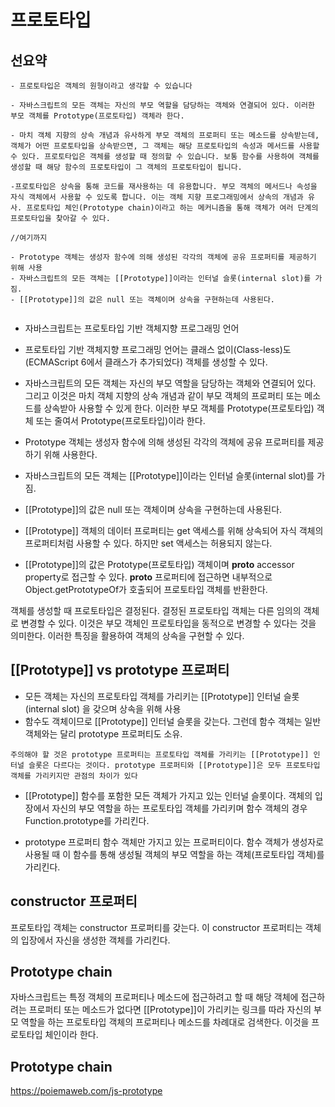 # 프로토타입
## 선요약
```
- 프로토타입은 객체의 원형이라고 생각할 수 있습니다

- 자바스크립트의 모든 객체는 자신의 부모 역할을 담당하는 객체와 연결되어 있다. 이러한 부모 객체를 Prototype(프로토타입) 객체라 한다.

- 마치 객체 지향의 상속 개념과 유사하게 부모 객체의 프로퍼티 또는 메소드를 상속받는데,
객체가 어떤 프로토타입을 상속받으면, 그 객체는 해당 프로토타입의 속성과 메서드를 사용할 수 있다. 프로토타입은 객체를 생성할 때 정의할 수 있습니다. 보통 함수를 사용하여 객체를 생성할 때 해당 함수의 프로토타입이 그 객체의 프로토타입이 됩니다.

-프로토타입은 상속을 통해 코드를 재사용하는 데 유용합니다. 부모 객체의 메서드나 속성을 자식 객체에서 사용할 수 있도록 합니다. 이는 객체 지향 프로그래밍에서 상속의 개념과 유사. 프로토타입 체인(Prototype chain)이라고 하는 메커니즘을 통해 객체가 여러 단계의 프로토타입을 찾아갈 수 있다.

//여기까지 

- Prototype 객체는 생성자 함수에 의해 생성된 각각의 객체에 공유 프로퍼티를 제공하기 위해 사용
- 자바스크립트의 모든 객체는 [[Prototype]]이라는 인터널 슬롯(internal slot)를 가짐.
- [[Prototype]]의 값은 null 또는 객체이며 상속을 구현하는데 사용된다.


```


- 자바스크립트는 프로토타입 기반 객체지향 프로그래밍 언어
- 프로토타입 기반 객체지향 프로그래밍 언어는 클래스 없이(Class-less)도 (ECMAScript 6에서 클래스가 추가되었다) 객체를 생성할 수 있다.
- 자바스크립트의 모든 객체는 자신의 부모 역할을 담당하는 객체와 연결되어 있다. 그리고 이것은 마치 객체 지향의 상속 개념과 같이 부모 객체의 프로퍼티 또는 메소드를 상속받아 사용할 수 있게 한다. 이러한 부모 객체를 Prototype(프로토타입) 객체 또는 줄여서 Prototype(프로토타입)이라 한다.
- Prototype 객체는 생성자 함수에 의해 생성된 각각의 객체에 공유 프로퍼티를 제공하기 위해 사용한다.


- 자바스크립트의 모든 객체는 [[Prototype]]이라는 인터널 슬롯(internal slot)를 가짐. 

- [[Prototype]]의 값은 null 또는 객체이며 상속을 구현하는데 사용된다.  
- [[Prototype]] 객체의 데이터 프로퍼티는 get 액세스를 위해 상속되어 자식 객체의 프로퍼티처럼 사용할 수 있다. 하지만 set 액세스는 허용되지 않는다.
  
- [[Prototype]]의 값은 Prototype(프로토타입) 객체이며 __proto__ accessor property로 접근할 수 있다. __proto__ 프로퍼티에 접근하면 내부적으로 Object.getPrototypeOf가 호출되어 프로토타입 객체를 반환한다.    

객체를 생성할 때 프로토타입은 결정된다. 결정된 프로토타입 객체는 다른 임의의 객체로 변경할 수 있다. 이것은 부모 객체인 프로토타입을 동적으로 변경할 수 있다는 것을 의미한다. 이러한 특징을 활용하여 객체의 상속을 구현할 수 있다.

## [[Prototype]] vs prototype 프로퍼티
- 모든 객체는 자신의 프로토타입 객체를 가리키는 [[Prototype]] 인터널 슬롯(internal slot) 을 갖으며 상속을 위해 사용 
- 함수도 객체이므로 [[Prototype]] 인터널 슬롯을 갖는다. 그런데 함수 객체는 일반 객체와는 달리 prototype 프로퍼티도 소유.
```
주의해야 할 것은 prototype 프로퍼티는 프로토타입 객체를 가리키는 [[Prototype]] 인터널 슬롯은 다르다는 것이다. prototype 프로퍼티와 [[Prototype]]은 모두 프로토타입 객체를 가리키지만 관점의 차이가 있다
```
- [[Prototype]]
함수를 포함한 모든 객체가 가지고 있는 인터널 슬롯이다.
객체의 입장에서 자신의 부모 역할을 하는 프로토타입 객체를 가리키며 함수 객체의 경우 Function.prototype를 가리킨다. 

- prototype 프로퍼티
함수 객체만 가지고 있는 프로퍼티이다.
함수 객체가 생성자로 사용될 때 이 함수를 통해 생성될 객체의 부모 역할을 하는 객체(프로토타입 객체)를 가리킨다.
    

## constructor 프로퍼티
프로토타입 객체는 constructor 프로퍼티를 갖는다. 이 constructor 프로퍼티는 객체의 입장에서 자신을 생성한 객체를 가리킨다.


## Prototype chain
자바스크립트는 특정 객체의 프로퍼티나 메소드에 접근하려고 할 때 해당 객체에 접근하려는 프로퍼티 또는 메소드가 없다면 [[Prototype]]이 가리키는 링크를 따라 자신의 부모 역할을 하는 프로토타입 객체의 프로퍼티나 메소드를 차례대로 검색한다. 이것을 프로토타입 체인이라 한다.

## Prototype chain

  
https://poiemaweb.com/js-prototype